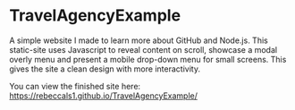 # TravelAgencyExample
A simple website I made to learn more about GitHub and Node.js. This static-site uses Javascript to reveal content on scroll, showcase a modal overly menu and present a mobile drop-down menu for small screens. This gives the site a clean design with more interactivity.

You can view the finished site here:
https://rebeccals1.github.io/TravelAgencyExample/
